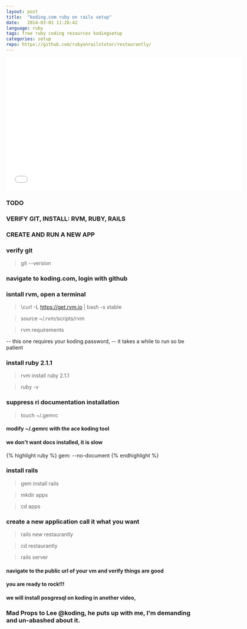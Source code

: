 ```yaml
---
layout: post
title:  "koding.com ruby on rails setup"
date:   2014-03-01 11:26:42
language: ruby
tags: free ruby coding resources kodingsetup
categories: setup
repo: https://github.com/rubyonrailstutor/restaurantly/
---
```


<iframe width="640" height="360" src="//www.youtube.com/embed/iOLQkdok5tg?vq=hd1080" frameborder="0" allowfullscreen></iframe>

### TODO

### VERIFY GIT, INSTALL: RVM, RUBY, RAILS

### CREATE AND RUN A NEW APP


### verify git

> git --version

### navigate to koding.com, login with github

### isntall rvm, open a terminal 

> \curl -L https://get.rvm.io | bash -s stable

> source ~/.rvm/scripts/rvm

> rvm requirements

 -- this one requires your koding password, 
 -- it takes a while to run so be patient

### install ruby 2.1.1

> rvm install ruby 2.1.1 

> ruby -v

### suppress ri documentation installation

> touch ~/.gemrc

#### modify ~/.gemrc with the ace koding tool
#### we don't want docs installed, it is slow

{% highlight ruby %}
  gem: --no-document
{% endhighlight %}

### install rails 

> gem install rails

> mkdir apps

> cd apps

### create a new application call it what you want

> rails new restaurantly

> cd restaurantly

> rails server

#### navigate to the public url of your vm and verify things are good

#### you are ready to rock!!!

#### we will install posgresql on koding in another video,


### Mad Props to Lee @koding, he puts up with me, I'm demanding and un-abashed about it.

